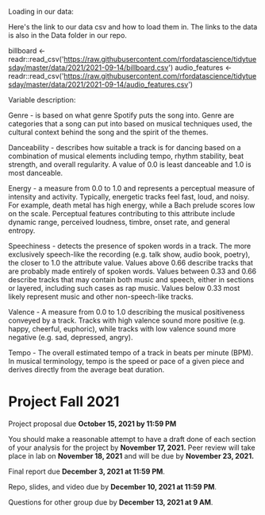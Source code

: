 Loading in our data: 

Here's the link to our data csv and how to load them in. The links to the data is also in the Data folder in our repo. 

billboard <- 
  readr::read_csv('https://raw.githubusercontent.com/rfordatascience/tidytuesday/master/data/2021/2021-09-14/billboard.csv')
audio_features <-
  readr::read_csv('https://raw.githubusercontent.com/rfordatascience/tidytuesday/master/data/2021/2021-09-14/audio_features.csv')

Variable description:

Genre - is based on what genre Spotify puts the song into. Genre are categories that a song can put into based on musical techniques used, the cultural context behind the song and the spirit of the themes.

Danceability - describes how suitable a track is for dancing based on a combination of musical elements including tempo, rhythm stability, beat strength, and overall regularity. A value of 0.0 is least danceable and 1.0 is most danceable.

Energy - a measure from 0.0 to 1.0 and represents a perceptual measure of intensity and activity. Typically, energetic tracks feel fast, loud, and noisy. For example, death metal has high energy, while a Bach prelude scores low on the scale. Perceptual features contributing to this attribute include dynamic range, perceived loudness, timbre, onset rate, and general entropy.

Speechiness - detects the presence of spoken words in a track. The more exclusively speech-like the recording (e.g. talk show, audio book, poetry), the closer to 1.0 the attribute value. Values above 0.66 describe tracks that are probably made entirely of spoken words. Values between 0.33 and 0.66 describe tracks that may contain both music and speech, either in sections or layered, including such cases as rap music. Values below 0.33 most likely represent music and other non-speech-like tracks.

Valence - A measure from 0.0 to 1.0 describing the musical positiveness conveyed by a track. Tracks with high valence sound more positive (e.g. happy, cheerful, euphoric), while tracks with low valence sound more negative (e.g. sad, depressed, angry).

Tempo - The overall estimated tempo of a track in beats per minute (BPM). In musical terminology, tempo is the speed or pace of a given piece and derives directly from the average beat duration.

# Project Fall 2021
Project proposal due **October 15, 2021 by 11:59 PM**

You should make a reasonable attempt to have a draft done of each section of your analysis for the project by **November 17, 2021.** Peer review will take place in lab on **November 18, 2021** and will be due by **November 23, 2021.**

Final report due **December 3, 2021 at 11:59 PM**. 

Repo, slides, and video due by **December 10, 2021 at 11:59 PM**.

Questions for other group due by **December 13, 2021 at 9 AM**.
